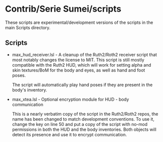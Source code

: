 # Contrib/Serie Sumei/scripts

These scripts are experimental/development versions of the scripts
in the main Scripts directory.

## Scripts

* max_hud_receiver.lsl - A cleanup of the Ruth2/Roth2 receiver script that most
  notably changes the license to MIT.  This script is still mostly compatible
  with the Ruth2 HUD, which will work for setting alpha and skin textures/BoM for
  the body and eyes, as well as hand and foot poses.

  The script will automatically play hand poses if they are present in the
  body's inventory.

* max_xtea.lsl - Optional encryption module for HUD - body communication

  This is a nearly verbatim copy of the script in the Ruth2/Roth2 repos, the name
  has been changed to match development conventions.  To use it, change the key
  on line 50 and put a copy of the script with no-mod permissions in both the HUD
  and the body inventories.  Both objects will detect its presence and use it to
  encrypt communication.
